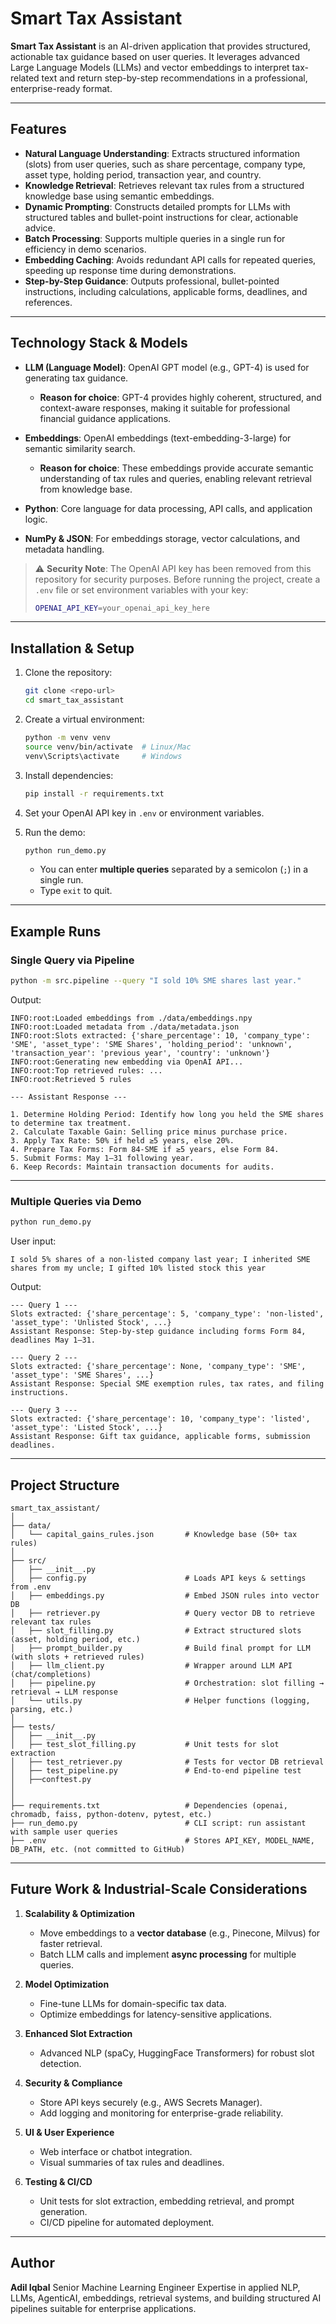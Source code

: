 # Smart Tax Assistant

**Smart Tax Assistant** is an AI-driven application that provides structured, actionable tax guidance based on user queries. It leverages advanced Large Language Models (LLMs) and vector embeddings to interpret tax-related text and return step-by-step recommendations in a professional, enterprise-ready format.

---

## Features

* **Natural Language Understanding**: Extracts structured information (slots) from user queries, such as share percentage, company type, asset type, holding period, transaction year, and country.
* **Knowledge Retrieval**: Retrieves relevant tax rules from a structured knowledge base using semantic embeddings.
* **Dynamic Prompting**: Constructs detailed prompts for LLMs with structured tables and bullet-point instructions for clear, actionable advice.
* **Batch Processing**: Supports multiple queries in a single run for efficiency in demo scenarios.
* **Embedding Caching**: Avoids redundant API calls for repeated queries, speeding up response time during demonstrations.
* **Step-by-Step Guidance**: Outputs professional, bullet-pointed instructions, including calculations, applicable forms, deadlines, and references.

---

## Technology Stack & Models

* **LLM (Language Model)**: OpenAI GPT model (e.g., GPT-4) is used for generating tax guidance.

  * **Reason for choice**: GPT-4 provides highly coherent, structured, and context-aware responses, making it suitable for professional financial guidance applications.
* **Embeddings**: OpenAI embeddings (text-embedding-3-large) for semantic similarity search.

  * **Reason for choice**: These embeddings provide accurate semantic understanding of tax rules and queries, enabling relevant retrieval from knowledge base.
* **Python**: Core language for data processing, API calls, and application logic.
* **NumPy & JSON**: For embeddings storage, vector calculations, and metadata handling.

> ⚠️ **Security Note**: The OpenAI API key has been removed from this repository for security purposes.
> Before running the project, create a `.env` file or set environment variables with your key:
>
> ```bash
> OPENAI_API_KEY=your_openai_api_key_here
> ```

---

## Installation & Setup

1. Clone the repository:

   ```bash
   git clone <repo-url>
   cd smart_tax_assistant
   ```

2. Create a virtual environment:

   ```bash
   python -m venv venv
   source venv/bin/activate  # Linux/Mac
   venv\Scripts\activate     # Windows
   ```

3. Install dependencies:

   ```bash
   pip install -r requirements.txt
   ```

4. Set your OpenAI API key in `.env` or environment variables.

5. Run the demo:

   ```bash
   python run_demo.py
   ```

   * You can enter **multiple queries** separated by a semicolon (`;`) in a single run.
   * Type `exit` to quit.

---

## Example Runs

### Single Query via Pipeline

```bash
python -m src.pipeline --query "I sold 10% SME shares last year."
```

Output:

```
INFO:root:Loaded embeddings from ./data/embeddings.npy
INFO:root:Loaded metadata from ./data/metadata.json
INFO:root:Slots extracted: {'share_percentage': 10, 'company_type': 'SME', 'asset_type': 'SME Shares', 'holding_period': 'unknown', 'transaction_year': 'previous year', 'country': 'unknown'}
INFO:root:Generating new embedding via OpenAI API...
INFO:root:Top retrieved rules: ...
INFO:root:Retrieved 5 rules

--- Assistant Response ---

1. Determine Holding Period: Identify how long you held the SME shares to determine tax treatment.
2. Calculate Taxable Gain: Selling price minus purchase price.
3. Apply Tax Rate: 50% if held ≥5 years, else 20%.
4. Prepare Tax Forms: Form 84-SME if ≥5 years, else Form 84.
5. Submit Forms: May 1–31 following year.
6. Keep Records: Maintain transaction documents for audits.
```

---

### Multiple Queries via Demo

```bash
python run_demo.py
```

User input:

```
I sold 5% shares of a non-listed company last year; I inherited SME shares from my uncle; I gifted 10% listed stock this year
```

Output:

```
--- Query 1 ---
Slots extracted: {'share_percentage': 5, 'company_type': 'non-listed', 'asset_type': 'Unlisted Stock', ...}
Assistant Response: Step-by-step guidance including forms Form 84, deadlines May 1–31.

--- Query 2 ---
Slots extracted: {'share_percentage': None, 'company_type': 'SME', 'asset_type': 'SME Shares', ...}
Assistant Response: Special SME exemption rules, tax rates, and filing instructions.

--- Query 3 ---
Slots extracted: {'share_percentage': 10, 'company_type': 'listed', 'asset_type': 'Listed Stock', ...}
Assistant Response: Gift tax guidance, applicable forms, submission deadlines.
```

---

## Project Structure

```
smart_tax_assistant/
│
├── data/
│   └── capital_gains_rules.json       # Knowledge base (50+ tax rules)
│
├── src/
│   ├── __init__.py
│   ├── config.py                      # Loads API keys & settings from .env
│   ├── embeddings.py                  # Embed JSON rules into vector DB
│   ├── retriever.py                   # Query vector DB to retrieve relevant tax rules
│   ├── slot_filling.py                # Extract structured slots (asset, holding period, etc.)
│   ├── prompt_builder.py              # Build final prompt for LLM (with slots + retrieved rules)
│   ├── llm_client.py                  # Wrapper around LLM API (chat/completions)
│   ├── pipeline.py                    # Orchestration: slot filling → retrieval → LLM response
│   └── utils.py                       # Helper functions (logging, parsing, etc.)
│
├── tests/
│   ├── __init__.py
│   ├── test_slot_filling.py           # Unit tests for slot extraction
│   ├── test_retriever.py              # Tests for vector DB retrieval
│   ├── test_pipeline.py               # End-to-end pipeline test
│   ├──conftest.py               
│
│
├── requirements.txt                   # Dependencies (openai, chromadb, faiss, python-dotenv, pytest, etc.)
├── run_demo.py                        # CLI script: run assistant with sample user queries
├── .env                               # Stores API_KEY, MODEL_NAME, DB_PATH, etc. (not committed to GitHub)

```

---

## Future Work & Industrial-Scale Considerations

1. **Scalability & Optimization**

   * Move embeddings to a **vector database** (e.g., Pinecone, Milvus) for faster retrieval.
   * Batch LLM calls and implement **async processing** for multiple queries.

2. **Model Optimization**

   * Fine-tune LLMs for domain-specific tax data.
   * Optimize embeddings for latency-sensitive applications.

3. **Enhanced Slot Extraction**

   * Advanced NLP (spaCy, HuggingFace Transformers) for robust slot detection.

4. **Security & Compliance**

   * Store API keys securely (e.g., AWS Secrets Manager).
   * Add logging and monitoring for enterprise-grade reliability.

5. **UI & User Experience**

   * Web interface or chatbot integration.
   * Visual summaries of tax rules and deadlines.

6. **Testing & CI/CD**

   * Unit tests for slot extraction, embedding retrieval, and prompt generation.
   * CI/CD pipeline for automated deployment.

---

## Author

**Adil Iqbal**
Senior Machine Learning Engineer
Expertise in applied NLP, LLMs, AgenticAI, embeddings, retrieval systems, and building structured AI pipelines suitable for enterprise applications.
